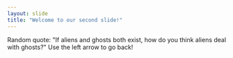 ```yaml
---
layout: slide
title: "Welcome to our second slide!"
---
```

Random quote: "If aliens and ghosts both exist, how do you think aliens deal with ghosts?"
Use the left arrow to go back!
